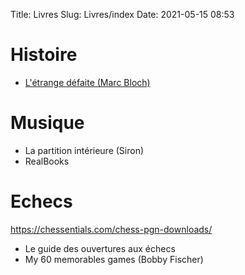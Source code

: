 Title: Livres
Slug: Livres/index
Date: 2021-05-15 08:53

# Histoire

* [L'étrange défaite (Marc Bloch)](https://fr.wikipedia.org/wiki/L'%C3%89trange_D%C3%A9faite)

# Musique

* La partition intérieure (Siron)
* RealBooks

# Echecs

<https://chessentials.com/chess-pgn-downloads/>


* Le guide des ouvertures aux échecs
* My 60 memorables games (Bobby Fischer)
